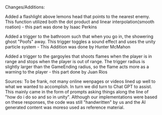 Changes/Additions:

Added a flashlight above lemons head that points to the nearest enemy. This function utilized both the dot product and linear interpolation(smooth roation) - this part was done by Isaac Perkins

Added a trigger to the bathroom such that when you go in, the showering ghost "Poofs" away. This trigger toggles a sound effect and uses the unity particle system - This Addition was done by Hunter McMahon

Added a trigger to the gargoyles that shoots flames when the player is in range and stops when the player is out of range. The trigger radius is slightly larger than the GameEnding radius, so the flame acts more as a warning to the player - this part done by Juan Rios

Sources:
To be frank, not many online wenpages or videos lined up well to what we wanted to accomplish. In turn we did turn to Chat GPT to assist. This mainly came in the form of prompts asking things along the line of "how do i do so and so in unity". Although our implementations were based on these responses, the code was still "handwritten" by us and the AI generated content was moreso used as reference material.
